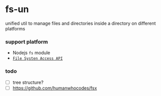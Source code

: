 # fs-un

unified util to manage files and directories inside a directory on different platforms

### support platform

- Nodejs `fs` module
- [`File Systen Access API`](https://developer.mozilla.org/en-US/docs/Web/API/File_System_API)

### todo

- [ ] tree structure?
- [ ] https://github.com/humanwhocodes/fsx
